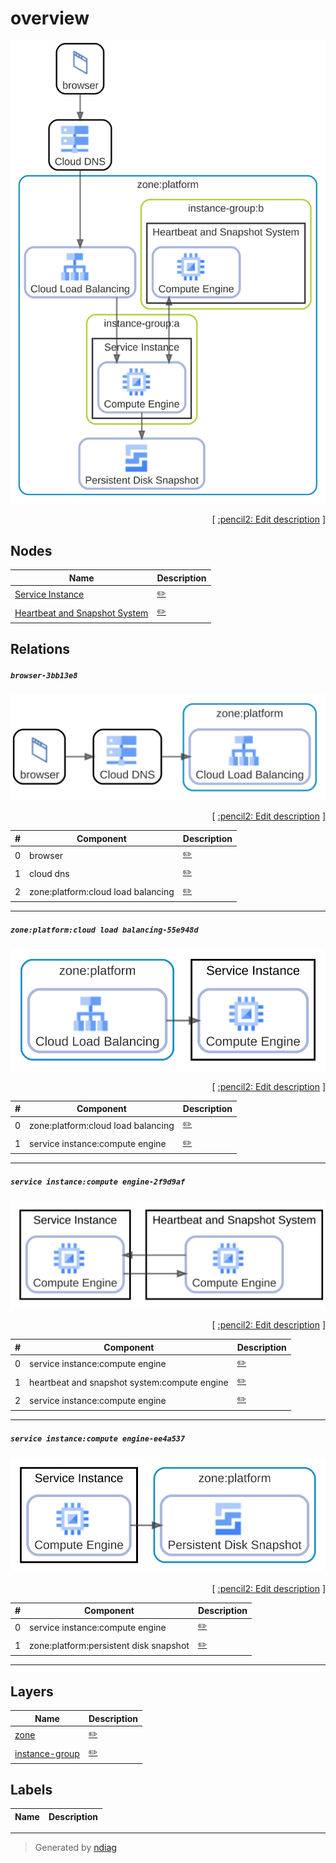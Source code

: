 # overview

![view](view-overview.svg)



<p align="right">
  [ <a href="../input/ndiag.descriptions/_view-overview.md">:pencil2: Edit description</a> ]
</p>

## Nodes

| Name | Description |
| --- | --- |
| [Service Instance](node-service_instance.md) | <a href="../input/ndiag.descriptions/_node-service_instance.md">:pencil2:</a> |
| [Heartbeat and Snapshot System](node-heartbeat_and_snapshot_system.md) | <a href="../input/ndiag.descriptions/_node-heartbeat_and_snapshot_system.md">:pencil2:</a> |

## Relations

##### `browser-3bb13e8`

![relation](relation-browser-3bb13e8.svg)


<p align="right">
  [ <a href="../input/ndiag.descriptions/_relation-browser-3bb13e8.md">:pencil2: Edit description</a> ]
</p>

| # | Component | Description |
| --- | --- | --- |
| 0 | browser |  <a href="../input/ndiag.descriptions/_component-browser.md">:pencil2:</a> |
| 1 | cloud dns |  <a href="../input/ndiag.descriptions/_component-cloud_dns.md">:pencil2:</a> |
| 2 | zone:platform:cloud load balancing |  <a href="../input/ndiag.descriptions/_component-zone_platform_cloud_load_balancing.md">:pencil2:</a> |

---

##### `zone:platform:cloud load balancing-55e948d`

![relation](relation-zone_platform_cloud_load_balancing-55e948d.svg)


<p align="right">
  [ <a href="../input/ndiag.descriptions/_relation-zone_platform_cloud_load_balancing-55e948d.md">:pencil2: Edit description</a> ]
</p>

| # | Component | Description |
| --- | --- | --- |
| 0 | zone:platform:cloud load balancing |  <a href="../input/ndiag.descriptions/_component-zone_platform_cloud_load_balancing.md">:pencil2:</a> |
| 1 | service instance:compute engine |  <a href="../input/ndiag.descriptions/_component-service_instance_compute_engine.md">:pencil2:</a> |

---

##### `service instance:compute engine-2f9d9af`

![relation](relation-service_instance_compute_engine-2f9d9af.svg)


<p align="right">
  [ <a href="../input/ndiag.descriptions/_relation-service_instance_compute_engine-2f9d9af.md">:pencil2: Edit description</a> ]
</p>

| # | Component | Description |
| --- | --- | --- |
| 0 | service instance:compute engine |  <a href="../input/ndiag.descriptions/_component-service_instance_compute_engine.md">:pencil2:</a> |
| 1 | heartbeat and snapshot system:compute engine |  <a href="../input/ndiag.descriptions/_component-heartbeat_and_snapshot_system_compute_engine.md">:pencil2:</a> |
| 2 | service instance:compute engine |  <a href="../input/ndiag.descriptions/_component-service_instance_compute_engine.md">:pencil2:</a> |

---

##### `service instance:compute engine-ee4a537`

![relation](relation-service_instance_compute_engine-ee4a537.svg)


<p align="right">
  [ <a href="../input/ndiag.descriptions/_relation-service_instance_compute_engine-ee4a537.md">:pencil2: Edit description</a> ]
</p>

| # | Component | Description |
| --- | --- | --- |
| 0 | service instance:compute engine |  <a href="../input/ndiag.descriptions/_component-service_instance_compute_engine.md">:pencil2:</a> |
| 1 | zone:platform:persistent disk snapshot |  <a href="../input/ndiag.descriptions/_component-zone_platform_persistent_disk_snapshot.md">:pencil2:</a> |

---
## Layers

| Name | Description |
| --- | --- |
| [zone](layer-zone.md) | <a href="../input/ndiag.descriptions/_layer-zone.md">:pencil2:</a> |
| [instance-group](layer-instance-group.md) | <a href="../input/ndiag.descriptions/_layer-instance-group.md">:pencil2:</a> |

## Labels

| Name | Description |
| --- | --- |

---

> Generated by [ndiag](https://github.com/k1LoW/ndiag)
